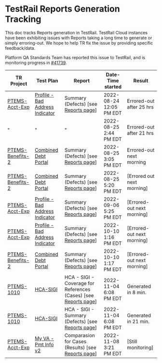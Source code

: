 # TestRail Reports Generation Tracking

This doc tracks Reports generation in TestRail. TestRail Cloud instances have been exhibiting issues with Reports taking a long time to generate or simply erroring-out. We hope to help TR fix the issue by providing specific feedback/data.

Platform QA Standards Team has reported this issue to TestRail, and is monitoring progress in [#41739](https://github.com/department-of-veterans-affairs/va.gov-team/issues/41739).

| TR Project                                                                     | Test Plan                                                                                 | Report                                                                                            | Date-Time started       | Result                   |
| ------------------------------------------------------------------------------ | ----------------------------------------------------------------------------------------- | ------------------------------------------------------------------------------------------------- | ----------------------- | ------------------------ |
| [PTEMS-Acct-Exp](https://dsvavsp.testrail.io/index.php?/projects/overview/4)   | [Profile - Bad Address Indicator](https://dsvavsp.testrail.io/index.php?/plans/view/3361) | Summary (Defects) [see [Reports page](https://dsvavsp.testrail.io/index.php?/reports/overview/7)] | 2022-08-24 12:05 PM EDT | Errored-out after 25 hrs |
| "                                                                              | "                                                                                         | "                                                                                                 | 2022-08-25 2:44 PM EDT  | Errored-out after 21 hrs |
| [PTEMS-Benefits-2](https://dsvavsp.testrail.io/index.php?/projects/overview/7) | [Combined Debt Portal](https://dsvavsp.testrail.io/index.php?/plans/view/3284)            | Summary (Defects) [see [Reports page](https://dsvavsp.testrail.io/index.php?/reports/overview/7)] | 2022-08-25 3:05 PM EDT  | Errored-out next morning |
| [PTEMS-Benefits-2](https://dsvavsp.testrail.io/index.php?/projects/overview/7) | [Combined Debt Portal](https://dsvavsp.testrail.io/index.php?/plans/view/3284)            | Summary (Defects) [see [Reports page](https://dsvavsp.testrail.io/index.php?/reports/overview/7)] | 2022-08-25 5:20 PM EDT  | [Errored out next morning]       |
| [PTEMS-Acct-Exp](https://dsvavsp.testrail.io/index.php?/projects/overview/4)   | [Profile - Bad Address Indicator](https://dsvavsp.testrail.io/index.php?/plans/view/3361) | Summary (Defects) [see [Reports page](https://dsvavsp.testrail.io/index.php?/reports/overview/7)] | 2022-09-06 5:25 PM EDT  | [Errored-out next morning]       |
| [PTEMS-Acct-Exp](https://dsvavsp.testrail.io/index.php?/projects/overview/4)   | [Profile - Bad Address Indicator](https://dsvavsp.testrail.io/index.php?/plans/view/3361) | Summary (Defects) [see [Reports page](https://dsvavsp.testrail.io/index.php?/reports/overview/7)] | 2022-10-10 1:16 PM EDT  | [Errored-out next morning] |
| [PTEMS-Benefits-2](https://dsvavsp.testrail.io/index.php?/projects/overview/7) | [Combined Debt Portal](https://dsvavsp.testrail.io/index.php?/plans/view/3284)            | Summary (Defects) [see [Reports page](https://dsvavsp.testrail.io/index.php?/reports/overview/7)] | 2022-10-10 1:17 PM EDT  | [Errored-out next morning] |
| [PTEMS-1010](https://dsvavsp.testrail.io/index.php?/projects/overview/10) | [HCA-SIGI](https://dsvavsp.testrail.io/index.php?/plans/view/3565)            | HCA - SIGI - Coverage for References (Cases) [see [Reports page](https://dsvavsp.testrail.io/index.php?/reports/overview/10)] | 2022-11-04 6:08 PM EDT  | Generated in 8 min. |
| [PTEMS-1010](https://dsvavsp.testrail.io/index.php?/projects/overview/10) | [HCA-SIGI](https://dsvavsp.testrail.io/index.php?/plans/view/3565)            | HCA - SIGI - Summary (Defects) [see [Reports page](https://dsvavsp.testrail.io/index.php?/reports/overview/10)] | 2022-11-04 6:08 PM EDT  | Generated in 21 min. |
| [PTEMS-Acct-Exp](https://dsvavsp.testrail.io/index.php?/projects/overview/4)   | [My VA - Pmt Info v2](https://dsvavsp.testrail.io/index.php?/plans/view/3426) | Comparasion for Cases (Results) [see [Reports page](https://dsvavsp.testrail.io/index.php?/reports/overview/4)] | 2022-11-08 3:21 PM EDT  | [Still monitoring] |
